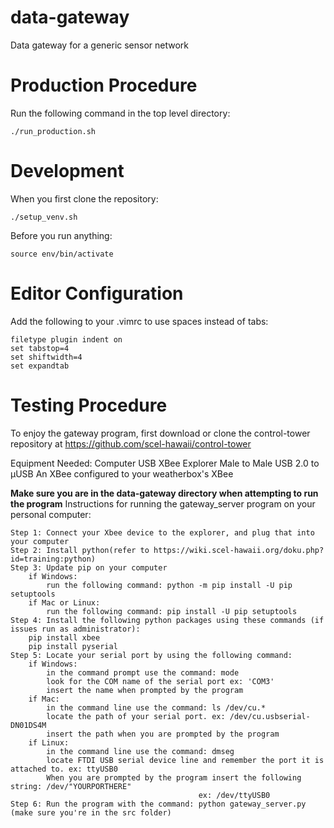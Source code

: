 # data-gateway

Data gateway for a generic sensor network

# Production Procedure

Run the following command in the top level directory:

    ./run_production.sh

# Development

When you first clone the repository:

    ./setup_venv.sh

Before you run anything:

    source env/bin/activate


# Editor Configuration

Add the following to your .vimrc to use spaces instead of tabs:

    filetype plugin indent on
    set tabstop=4
    set shiftwidth=4
    set expandtab


# Testing Procedure

To enjoy the gateway program, first download or clone the control-tower repository at https://github.com/scel-hawaii/control-tower

Equipment Needed:
  Computer
  USB XBee Explorer
  Male to Male USB 2.0 to µUSB
  An XBee configured to your weatherbox's XBee

**Make sure you are in the data-gateway directory when attempting to run the program**
Instructions for running the gateway_server program on your personal computer:

	Step 1: Connect your Xbee device to the explorer, and plug that into your computer
	Step 2: Install python(refer to https://wiki.scel-hawaii.org/doku.php?id=training:python)
	Step 3: Update pip on your computer
		if Windows:
			run the following command: python -m pip install -U pip setuptools
		if Mac or Linux:
			run the following command: pip install -U pip setuptools
	Step 4: Install the following python packages using these commands (if issues run as administrator):
		pip install xbee
		pip install pyserial
	Step 5: Locate your serial port by using the following command:
		if Windows:
			in the command prompt use the command: mode
			look for the COM name of the serial port ex: 'COM3'
			insert the name when prompted by the program
		if Mac:
			in the command line use the command: ls /dev/cu.*
			locate the path of your serial port. ex: /dev/cu.usbserial-DN01DS4M
			insert the path when you are prompted by the program
		if Linux:
			in the command line use the command: dmseg
			locate FTDI USB serial device line and remember the port it is attached to. ex: ttyUSB0
			When you are prompted by the program insert the following string: /dev/"YOURPORTHERE"
										      ex: /dev/ttyUSB0
	Step 6: Run the program with the command: python gateway_server.py (make sure you're in the src folder)
